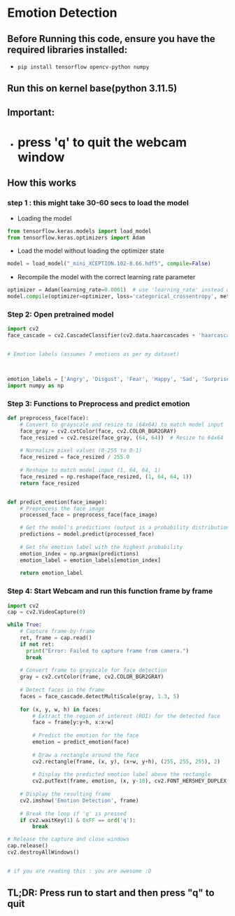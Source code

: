 # Emotion Detection 

## Before Running this code, ensure you have the required libraries installed:

- `pip install tensorflow opencv-python numpy`

## Run this on kernel base(python 3.11.5)
## Important:
- # press 'q' to quit the webcam window

## How this works

### step 1 : this might take 30-60 secs to load the model
- Loading the model
```py
from tensorflow.keras.models import load_model
from tensorflow.keras.optimizers import Adam
```
- Load the model without loading the optimizer state
```py
model = load_model("_mini_XCEPTION.102-0.66.hdf5", compile=False)
```

- Recompile the model with the correct learning rate parameter
```py 
optimizer = Adam(learning_rate=0.0001)  # use 'learning_rate' instead of 'lr'
model.compile(optimizer=optimizer, loss='categorical_crossentropy', metrics=['accuracy'])
```

### Step 2: Open pretrained model
```py
import cv2
face_cascade = cv2.CascadeClassifier(cv2.data.haarcascades + 'haarcascade_frontalface_default.xml')


# Emotion labels (assumes 7 emotions as per my dataset)



emotion_labels = ['Angry', 'Disgust', 'Fear', 'Happy', 'Sad', 'Surprise', 'Neutral']
import numpy as np
```

### Step 3: Functions to Preprocess and predict emotion
```py
def preprocess_face(face):
    # Convert to grayscale and resize to (64x64) to match model input
    face_gray = cv2.cvtColor(face, cv2.COLOR_BGR2GRAY)
    face_resized = cv2.resize(face_gray, (64, 64))  # Resize to 64x64
    
    # Normalize pixel values (0-255 to 0-1)
    face_resized = face_resized / 255.0
    
    # Reshape to match model input (1, 64, 64, 1)
    face_resized = np.reshape(face_resized, (1, 64, 64, 1))
    return face_resized


def predict_emotion(face_image):
    # Preprocess the face image
    processed_face = preprocess_face(face_image)

    # Get the model's predictions (output is a probability distribution)
    predictions = model.predict(processed_face)
    
    # Get the emotion label with the highest probability
    emotion_index = np.argmax(predictions)
    emotion_label = emotion_labels[emotion_index]
    
    return emotion_label
```
### Step 4: Start Webcam and run this function frame by frame
```py
import cv2
cap = cv2.VideoCapture(0)

while True:
    # Capture frame-by-frame
    ret, frame = cap.read()
    if not ret:
      print("Error: Failed to capture frame from camera.")
      break
    
    # Convert frame to grayscale for face detection
    gray = cv2.cvtColor(frame, cv2.COLOR_BGR2GRAY)
    
    # Detect faces in the frame
    faces = face_cascade.detectMultiScale(gray, 1.3, 5)
    
    for (x, y, w, h) in faces:
        # Extract the region of interest (ROI) for the detected face
        face = frame[y:y+h, x:x+w]
        
        # Predict the emotion for the face
        emotion = predict_emotion(face)
        
        # Draw a rectangle around the face
        cv2.rectangle(frame, (x, y), (x+w, y+h), (255, 255, 255), 2)
        
        # Display the predicted emotion label above the rectangle
        cv2.putText(frame, emotion, (x, y-10), cv2.FONT_HERSHEY_DUPLEX, 1, (255,255, 255), 2)
    
    # Display the resulting frame
    cv2.imshow('Emotion Detection', frame)
    
    # Break the loop if 'q' is pressed
    if cv2.waitKey(1) & 0xFF == ord('q'):
        break

# Release the capture and close windows
cap.release()
cv2.destroyAllWindows()


# if you are reading this : you are awesome :D
```

## TL;DR: Press run to start and then press "q" to quit